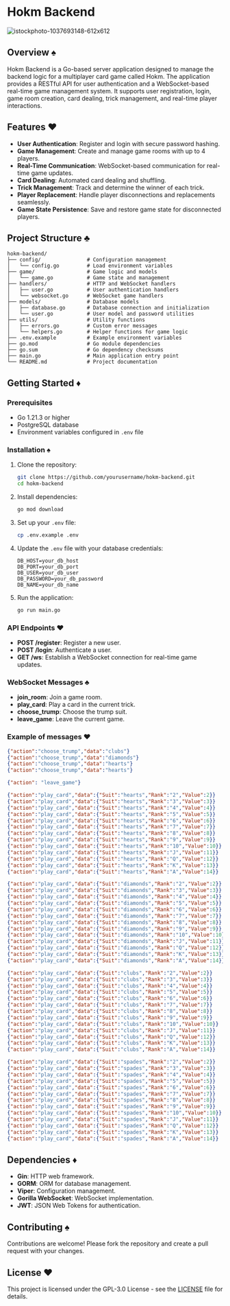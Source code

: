 # Hokm Backend

![istockphoto-1037693148-612x612](https://github.com/user-attachments/assets/037bf4a5-d5ac-4090-a7e7-9fd421d7e2cd)


## Overview ♠️

Hokm Backend is a Go-based server application designed to manage the backend logic for a multiplayer card game called Hokm. The application provides a RESTful API for user authentication and a WebSocket-based real-time game management system. It supports user registration, login, game room creation, card dealing, trick management, and real-time player interactions.

## Features ♥️

- **User Authentication**: Register and login with secure password hashing.
- **Game Management**: Create and manage game rooms with up to 4 players.
- **Real-Time Communication**: WebSocket-based communication for real-time game updates.
- **Card Dealing**: Automated card dealing and shuffling.
- **Trick Management**: Track and determine the winner of each trick.
- **Player Replacement**: Handle player disconnections and replacements seamlessly.
- **Game State Persistence**: Save and restore game state for disconnected players.

## Project Structure ♣️

```
hokm-backend/
├── config/               # Configuration management
│   └── config.go         # Load environment variables
├── game/                 # Game logic and models
│   └── game.go           # Game state and management
├── handlers/             # HTTP and WebSocket handlers
│   ├── user.go           # User authentication handlers
│   └── websocket.go      # WebSocket game handlers
├── models/               # Database models
│   ├── database.go       # Database connection and initialization
│   └── user.go           # User model and password utilities
├── utils/                # Utility functions
│   ├── errors.go         # Custom error messages
│   └── helpers.go        # Helper functions for game logic
├── .env.example          # Example environment variables
├── go.mod                # Go module dependencies
├── go.sum                # Go dependency checksums
├── main.go               # Main application entry point
└── README.md             # Project documentation
```

## Getting Started ♦️

### Prerequisites

- Go 1.21.3 or higher
- PostgreSQL database
- Environment variables configured in `.env` file

### Installation ♠️

1. Clone the repository:

   ```sh
   git clone https://github.com/yourusername/hokm-backend.git
   cd hokm-backend
   ```

2. Install dependencies:

   ```sh
   go mod download
   ```

3. Set up your `.env` file:

   ```sh
   cp .env.example .env
   ```

4. Update the `.env` file with your database credentials:

   ```env
   DB_HOST=your_db_host
   DB_PORT=your_db_port
   DB_USER=your_db_user
   DB_PASSWORD=your_db_password
   DB_NAME=your_db_name
   ```

5. Run the application:
   ```sh
   go run main.go
   ```

### API Endpoints ♥️

- **POST /register**: Register a new user.
- **POST /login**: Authenticate a user.
- **GET /ws**: Establish a WebSocket connection for real-time game updates.

### WebSocket Messages ♣️

- **join_room**: Join a game room.
- **play_card**: Play a card in the current trick.
- **choose_trump**: Choose the trump suit.
- **leave_game**: Leave the current game.

### Example of messages ♥️
```json
{"action":"choose_trump","data":"clubs"}
{"action":"choose_trump","data":"diamonds"}
{"action":"choose_trump","data":"hearts"}
{"action":"choose_trump","data":"hearts"}

{"action": "leave_game"}

{"action":"play_card","data":{"Suit":"hearts","Rank":"2","Value":2}}
{"action":"play_card","data":{"Suit":"hearts","Rank":"3","Value":3}}
{"action":"play_card","data":{"Suit":"hearts","Rank":"4","Value":4}}
{"action":"play_card","data":{"Suit":"hearts","Rank":"5","Value":5}}
{"action":"play_card","data":{"Suit":"hearts","Rank":"6","Value":6}}
{"action":"play_card","data":{"Suit":"hearts","Rank":"7","Value":7}}
{"action":"play_card","data":{"Suit":"hearts","Rank":"8","Value":8}}
{"action":"play_card","data":{"Suit":"hearts","Rank":"9","Value":9}}
{"action":"play_card","data":{"Suit":"hearts","Rank":"10","Value":10}}
{"action":"play_card","data":{"Suit":"hearts","Rank":"J","Value":11}}
{"action":"play_card","data":{"Suit":"hearts","Rank":"Q","Value":12}}
{"action":"play_card","data":{"Suit":"hearts","Rank":"K","Value":13}}
{"action":"play_card","data":{"Suit":"hearts","Rank":"A","Value":14}}

{"action":"play_card","data":{"Suit":"diamonds","Rank":"2","Value":2}}
{"action":"play_card","data":{"Suit":"diamonds","Rank":"3","Value":3}}
{"action":"play_card","data":{"Suit":"diamonds","Rank":"4","Value":4}}
{"action":"play_card","data":{"Suit":"diamonds","Rank":"5","Value":5}}
{"action":"play_card","data":{"Suit":"diamonds","Rank":"6","Value":6}}
{"action":"play_card","data":{"Suit":"diamonds","Rank":"7","Value":7}}
{"action":"play_card","data":{"Suit":"diamonds","Rank":"8","Value":8}}
{"action":"play_card","data":{"Suit":"diamonds","Rank":"9","Value":9}}
{"action":"play_card","data":{"Suit":"diamonds","Rank":"10","Value":10}}
{"action":"play_card","data":{"Suit":"diamonds","Rank":"J","Value":11}}
{"action":"play_card","data":{"Suit":"diamonds","Rank":"Q","Value":12}}
{"action":"play_card","data":{"Suit":"diamonds","Rank":"K","Value":13}}
{"action":"play_card","data":{"Suit":"diamonds","Rank":"A","Value":14}}

{"action":"play_card","data":{"Suit":"clubs","Rank":"2","Value":2}}
{"action":"play_card","data":{"Suit":"clubs","Rank":"3","Value":3}}
{"action":"play_card","data":{"Suit":"clubs","Rank":"4","Value":4}}
{"action":"play_card","data":{"Suit":"clubs","Rank":"5","Value":5}}
{"action":"play_card","data":{"Suit":"clubs","Rank":"6","Value":6}}
{"action":"play_card","data":{"Suit":"clubs","Rank":"7","Value":7}}
{"action":"play_card","data":{"Suit":"clubs","Rank":"8","Value":8}}
{"action":"play_card","data":{"Suit":"clubs","Rank":"9","Value":9}}
{"action":"play_card","data":{"Suit":"clubs","Rank":"10","Value":10}}
{"action":"play_card","data":{"Suit":"clubs","Rank":"J","Value":11}}
{"action":"play_card","data":{"Suit":"clubs","Rank":"Q","Value":12}}
{"action":"play_card","data":{"Suit":"clubs","Rank":"K","Value":13}}
{"action":"play_card","data":{"Suit":"clubs","Rank":"A","Value":14}}

{"action":"play_card","data":{"Suit":"spades","Rank":"2","Value":2}}
{"action":"play_card","data":{"Suit":"spades","Rank":"3","Value":3}}
{"action":"play_card","data":{"Suit":"spades","Rank":"4","Value":4}}
{"action":"play_card","data":{"Suit":"spades","Rank":"5","Value":5}}
{"action":"play_card","data":{"Suit":"spades","Rank":"6","Value":6}}
{"action":"play_card","data":{"Suit":"spades","Rank":"7","Value":7}}
{"action":"play_card","data":{"Suit":"spades","Rank":"8","Value":8}}
{"action":"play_card","data":{"Suit":"spades","Rank":"9","Value":9}}
{"action":"play_card","data":{"Suit":"spades","Rank":"10","Value":10}}
{"action":"play_card","data":{"Suit":"spades","Rank":"J","Value":11}}
{"action":"play_card","data":{"Suit":"spades","Rank":"Q","Value":12}}
{"action":"play_card","data":{"Suit":"spades","Rank":"K","Value":13}}
{"action":"play_card","data":{"Suit":"spades","Rank":"A","Value":14}}
```

## Dependencies ♦️

- **Gin**: HTTP web framework.
- **GORM**: ORM for database management.
- **Viper**: Configuration management.
- **Gorilla WebSocket**: WebSocket implementation.
- **JWT**: JSON Web Tokens for authentication.

## Contributing ♠️

Contributions are welcome! Please fork the repository and create a pull request with your changes.

## License ♥️

This project is licensed under the GPL-3.0 License - see the [LICENSE](LICENSE) file for details.

